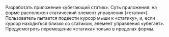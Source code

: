 Разработать приложение «убегающий статик». Суть приложения: на
форме расположен статический элемент управления («статик»).
Пользователь пытается подвести курсор мыши к «статику», и, если
курсор находиться близко со статиком, элемент управления
«убегает». Предусмотреть перемещение «статика» только в
пределах формы.
